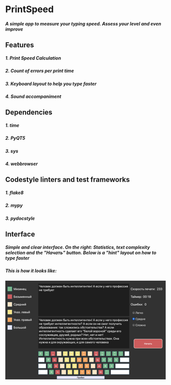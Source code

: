 # PrintSpeed
##### A simple app to measure your typing speed. Assess your level and even improve 
## Features
##### 1. Print Speed ​​Calculation
##### 2. Count of errors per print time
##### 3. Keyboard layout to help you type faster
##### 4. Sound accompaniment
## Dependencies 
##### 1. time
##### 2. PyQT5
##### 3. sys
##### 4. webbrowser
## Codestyle linters and test frameworks
##### 1. flake8
##### 2. mypy
##### 3. pydocstyle
## Interface
##### Simple and clear interface. On the right: Statistics, text complexity selection and the "Начать" button. Below is a "hint" layout on how to type faster
##### This is how it looks like:
![Иллюстрация к проекту](https://github.com/Sanya787/SpeedPrint/blob/main/project_image.png)
